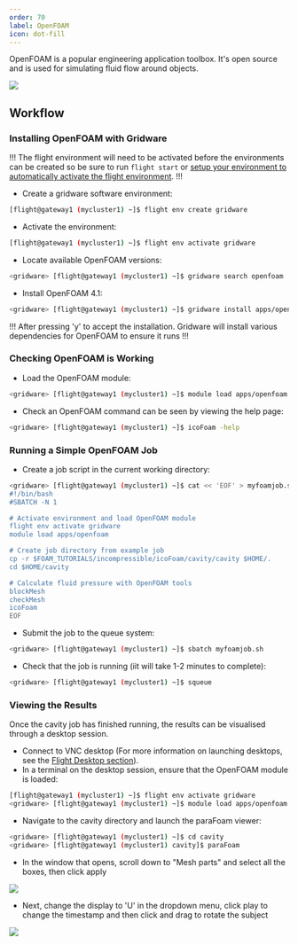 ```yaml
---
order: 70
label: OpenFOAM
icon: dot-fill
---
```


OpenFOAM is a popular engineering application toolbox. It's open source and is used for simulating fluid flow around objects. 

![](/images/openfoam_about_1.png)

## Workflow

### Installing OpenFOAM with Gridware

!!!
The flight environment will need to be activated before the environments can be created so be sure to run `flight start` or [setup your environment to automatically activate the flight environment](/hpc_environment_usage/flight_overview/flight_system/#activating-the-flight-system).
!!!

- Create a gridware software environment:

```bash
[flight@gateway1 (mycluster1) ~]$ flight env create gridware
```

- Activate the environment:

```bash
[flight@gateway1 (mycluster1) ~]$ flight env activate gridware
```

- Locate available OpenFOAM versions:

```bash
<gridware> [flight@gateway1 (mycluster1) ~]$ gridware search openfoam
```

- Install OpenFOAM 4.1:

```bash
<gridware> [flight@gateway1 (mycluster1) ~]$ gridware install apps/openfoam/4.1
```

!!!
After pressing 'y' to accept the installation. Gridware will install various dependencies for OpenFOAM to ensure it runs
!!!

### Checking OpenFOAM is Working

- Load the OpenFOAM module:

```bash
<gridware> [flight@gateway1 (mycluster1) ~]$ module load apps/openfoam
```

- Check an OpenFOAM command can be seen by viewing the help page:

```bash
<gridware> [flight@gateway1 (mycluster1) ~]$ icoFoam -help
```

### Running a Simple OpenFOAM Job

- Create a job script in the current working directory:

```bash
<gridware> [flight@gateway1 (mycluster1) ~]$ cat << 'EOF' > myfoamjob.sh
#!/bin/bash
#SBATCH -N 1

# Activate environment and load OpenFOAM module
flight env activate gridware
module load apps/openfoam

# Create job directory from example job
cp -r $FOAM_TUTORIALS/incompressible/icoFoam/cavity/cavity $HOME/.
cd $HOME/cavity

# Calculate fluid pressure with OpenFOAM tools
blockMesh
checkMesh
icoFoam
EOF
```

- Submit the job to the queue system:

```bash
<gridware> [flight@gateway1 (mycluster1) ~]$ sbatch myfoamjob.sh
```

- Check that the job is running (iit will take 1-2 minutes to complete):

```bash
<gridware> [flight@gateway1 (mycluster1) ~]$ squeue
```

### Viewing the Results

Once the cavity job has finished running, the results can be visualised through a desktop session.
- Connect to VNC desktop (For more information on launching desktops, see the [Flight Desktop section](/flight_desktop/install_flight_desktop_types/#install-flight-desktop-types)).
- In a terminal on the desktop session, ensure that the OpenFOAM module is loaded:

```bash
[flight@gateway1 (mycluster1) ~]$ flight env activate gridware
<gridware> [flight@gateway1 (mycluster1) ~]$ module load apps/openfoam
```

- Navigate to the cavity directory and launch the paraFoam viewer:

```bash
<gridware> [flight@gateway1 (mycluster1) ~]$ cd cavity
<gridware> [flight@gateway1 (mycluster1) cavity]$ paraFoam
```

- In the window that opens, scroll down to "Mesh parts" and select all the boxes, then click apply

![](/images/openfoam_parafoam_1.png)

- Next, change the display to 'U' in the dropdown menu, click play to change the timestamp and then click and drag to rotate the subject

![](/images/openfoam_parafoam_2.png)